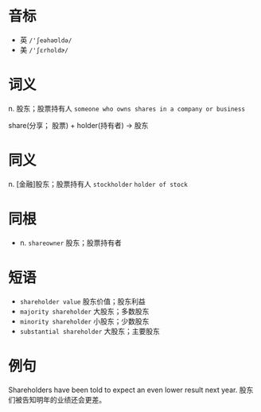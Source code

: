 # 音标

- 英 `/'ʃeəhəʊldə/`
- 美 `/'ʃɛrholdɚ/`

# 词义

n. 股东；股票持有人
`someone who owns shares in a company or business`



share(分享； 股票) + holder(持有者) → 股东

# 同义

n. [金融]股东；股票持有人
`stockholder` `holder of stock`

# 同根

- n. `shareowner` 股东；股票持有者

# 短语

- `shareholder value` 股东价值；股东利益
- `majority shareholder` 大股东；多数股东
- `minority shareholder` 小股东；少数股东
- `substantial shareholder` 大股东；主要股东

# 例句

Shareholders have been told to expect an even lower result next year.
股东们被告知明年的业绩还会更差。


